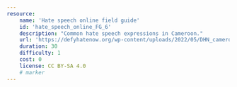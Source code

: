 ```yaml
---
resource:
    name: 'Hate speech online field guide'
    id: 'hate_speech_online_FG_6'
    description: "Common hate speech expressions in Cameroon."
    url: 'https://defyhatenow.org/wp-content/uploads/2022/05/DHN_cameroon_field_guide_EN_2021_chapter6.pdf'
    duration: 30
    difficulty: 1
    cost: 0 
    license: CC BY-SA 4.0
    # marker
---
```

